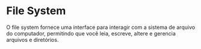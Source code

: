 # File System

O file system fornece uma interface para interagir com a sistema de arquivo do computador, permitindo que você leia, escreve, altere e gerencia arquivos e diretórios.
